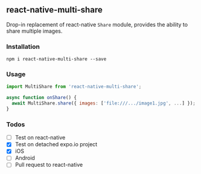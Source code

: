 ## react-native-multi-share

Drop-in replacement of react-native `Share` module, provides the ability to share multiple images.

### Installation

```
npm i react-native-multi-share --save
```

### Usage

```javascript
import MultiShare from 'react-native-multi-share';

async function onShare() {
  await MultiShare.share({ images: ['file:///.../image1.jpg', ...] });
}
```

### Todos

- [ ] Test on react-native
- [x] Test on detached expo.io project
- [x] iOS
- [ ] Android
- [ ] Pull request to react-native

